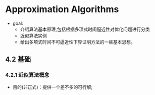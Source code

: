 # Approximation Algorithms
- goal:
  - 介绍算法基本原理,包括根据多项式时间逼近性对优化问题进行分类
  - 近似算法实例
  - 给出多项式时间不可逼近性下界证明方法的一些基本思想。

## 4.2 基础

### 4.2.1 近似算法概念
- 目的(非正式)：提供一个差不多的可行解;

